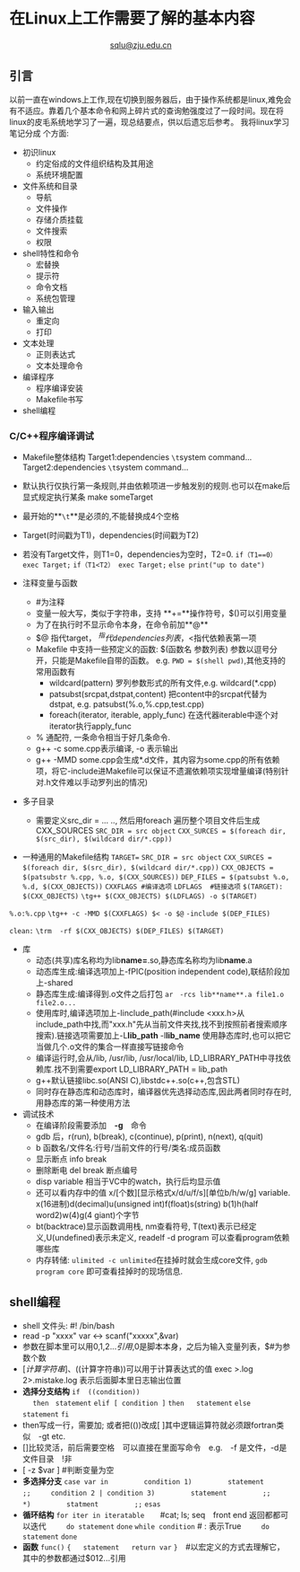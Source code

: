 # 在Linux上工作需要了解的基本内容
 　　　　　　　　　　　                    &nbsp;    　sqlu@zju.edu.cn
## 引言
以前一直在windows上工作,现在切换到服务器后，由于操作系统都是linux,难免会有不适应。靠着几个基本命令和网上碎片式的查询勉强度过了一段时间。现在将linux的皮毛系统地学习了一遍，现总结要点，供以后遗忘后参考。
我将linux学习笔记分成 个方面:

- 初识linux
  - 约定俗成的文件组织结构及其用途
  - 系统环境配置
- 文件系统和目录
  - 导航
  - 文件操作
  - 存储介质挂载
  - 文件搜索
  - 权限
- shell特性和命令
  - 宏替换
  - 提示符
  - 命令文档
  - 系统包管理
- 输入输出
  - 重定向
  - 打印
- 文本处理
  - 正则表达式
  - 文本处理命令
- 编译程序
  - 程序编译安装
  - Makefile书写
- shell编程

### C/C++程序编译调试

- Makefile整体结构
Target1:dependencies
`\t`system command...
Target2:dependencies
`\t`system command...
- 默认执行仅执行第一条规则,并由依赖项进一步触发别的规则.也可以在make后显式规定执行某条 make someTarget
- 最开始的**`\t`**是必须的,不能替换成4个空格
- Target(时间戳为T1)，dependencies(时间戳为T2)
- 若没有Target文件，则T1=0，dependencies为空时，T2=0.
    `if（T1==0） exec Target;`
    `if（T1<T2） exec Target;` 
    `else print("up to date")`
- 注释变量与函数
  - #为注释
  - 变量一般大写，类似于字符串，支持 **+=**操作符号，$()可以引用变量
  - 为了在执行时不显示命令本身，在命令前加**@**
  - $@ 指代target， $^指代dependencies列表，$<指代依赖表第一项
  - Makefile 中支持一些预定义的函数: $(函数名 参数列表) 参数以逗号分开，只能是Makefile自带的函数。 e.g. `PWD = $(shell pwd)`,其他支持的常用函数有
    - wildcard(pattern) 罗列参数形式的所有文件,e.g. wildcard(*.cpp)
    - patsubst(srcpat,dstpat,content) 把content中的srcpat代替为dstpat, e.g. patsubst(%.o,%.cpp,test.cpp)
    - foreach(iterator, iterable, apply_func) 在迭代器iterable中逐个对iterator执行apply_func
  - % 通配符, 一条命令相当于好几条命令.
  - g++ -c some.cpp表示编译, -o 表示输出
  - g++ -MMD some.cpp会生成*.d文件，其内容为some.cpp的所有依赖项，将它-include进Makefile可以保证不遗漏依赖项实现增量编译(特别针对.h文件难以手动罗列出的情况)

- 多子目录
  - 需要定义src_dir = ... .., 然后用foreach 遍历整个项目文件后生成CXX_SOURCES
  `SRC_DIR = src object`
  `CXX_SURCES = $(foreach dir, $(src_dir), $(wildcard dir/*.cpp))`
- 一种通用的Makefile结构
`TARGET=`
`SRC_DIR = src object`
`CXX_SURCES = $(foreach dir, $(src_dir), $(wildcard dir/*.cpp))`
`CXX_OBJECTS = $(patsubstr %.cpp, %.o, $(CXX_SOURCES))`
`DEP_FILES = $(patsubst %.o, %.d, $(CXX_OBJECTS))`
`CXXFLAGS #编译选项`
`LDFLAGS  #链接选项`
`$(TARGET): $(CXX_OBJECTS)`
`\tg++ $(CXX_OBJECTS) $(LDFLAGS) -o $(TARGET)`

`%.o:%.cpp`
`\tg++ -c -MMD $(CXXFLAGS) $< -o $@`
`-include $(DEP_FILES)`

`clean:`
`\trm  -rf $(CXX_OBJECTS) $(DEP_FILES) $(TARGET)`

- 库
  - 动态(共享)库名称均为lib**name=**.so,静态库名称均为lib**name**.a
  - 动态库生成:编译选项加上-fPIC(position independent code),联结阶段加上-shared
  - 静态库生成:编译得到.o文件之后打包 `ar　-rcs lib**name**.a file1.o file2.o...`
  - 使用库时,编译选项加上-Iinclude_path(#include <xxx.h>从include_path中找,而"xxx.h"先从当前文件夹找,找不到按照前者搜索顺序搜索).链接选项需要加上-L**lib_path** -l**lib_name**  使用静态库时,也可以把它当做几个.o文件的集合一样直接写链接命令
  - 编译运行时,会从/lib, /usr/lib, /usr/local/lib, LD_LIBRARY_PATH中寻找依赖库.找不到需要export LD_LIBRARY_PATH = lib_path
  - g++默认链接libc.so(ANSI C),libstdc++.so(c++,包含STL)
  - 同时存在静态库和动态库时，编译器优先选择动态库,因此两者同时存在时,用静态库的第一种使用方法
- 调试技术
  - 在编译阶段需要添加　**-g**　命令
  - gdb 后，r(run), b(break),  c(continue),  p(print),  n(next), q(quit)
  - b 函数名/文件名:行号/当前文件的行号/类名:成员函数 
  - 显示断点 info break
  - 删除断电 del break 断点编号
  - disp variable   相当于VC中的watch，执行后均显示值
  - 还可以看内存中的值 x/[个数][显示格式x/d/u/f/s][单位b/h/w/g] variable.  x(16进制)d(decimal)u(unsigned int)f(float)s(string) b(1)h(half word2)w(4)g(4 giant)个字节
  - bt(backtrace)显示函数调用栈, nm查看符号, T(text)表示已经定义,U(undefined)表示未定义, readelf -d program 可以查看program依赖哪些库
  - 内存转储: `ulimited -c unlimited`在挂掉时就会生成core文件, `gdb program core` 即可查看挂掉时的现场信息.
  
## shell编程
- shell 文件头: #! /bin/bash
- read -p "xxxx" var  <-> scanf("xxxxx",&var)
- 参数在脚本里可以用$0,$1,$2...引用,$0是脚本本身，之后为输入变量列表，$#为参数个数
- $[ 计算字符串 ]、$((计算字符串))可以用于计算表达式的值
exec >.log  2>.mistake.log 表示后面脚本里日志输出位置
- **选择分支结构**
`if  ((condition))`    
&nbsp;　`then　statement`
`elif [ condition ]`
`then`
&nbsp;　`statement` 
`else`
&nbsp;　`　statement`
`fi`　
- then写成一行，需要加;  或者把(())改成[ ]其中逻辑运算符就必须跟fortran类似　-gt etc.
- []比较灵活，前后需要空格　可以直接在里面写命令　e.g.　-f 是文件，-d是文件目录　!非
- [ -z $var ] #判断变量为空 
- **多选择分支**
`case var in`　　
&nbsp;　　`condition 1)`
&nbsp;　　　　`statement`
&nbsp;　　　　`;;`
&nbsp;　　`condition 2 | condition 3)`
&nbsp;　　　　`statement`
&nbsp;　　　　`;;`
&nbsp;　　`*)`
&nbsp;　　　　`statment`
&nbsp;　　　　`;;`
`esas`
- **循环结构**
`for iter in iteratable`　　#cat; ls; seq　front end 返回都都可以迭代
&nbsp;　　`do statement`
`done`
`while condition`      #  : 表示True
&nbsp;　　`do statement`
`done`
- **函数**
`func()`
`{`
&nbsp;　`statement`
&nbsp;　`return var`
`}`　#以宏定义的方式去理解它，其中的参数都通过$012...引用

